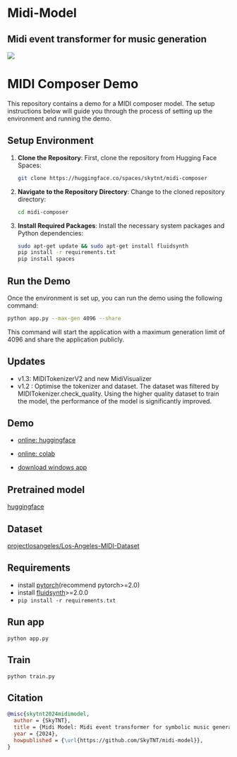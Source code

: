 # Midi-Model

## Midi event transformer for music generation

![](./banner.png)

# MIDI Composer Demo

This repository contains a demo for a MIDI composer model. The setup instructions below will guide you through the process of setting up the environment and running the demo.

## Setup Environment

1. **Clone the Repository**:
   First, clone the repository from Hugging Face Spaces:

   ```bash
   git clone https://huggingface.co/spaces/skytnt/midi-composer
   ```

2. **Navigate to the Repository Directory**:
   Change to the cloned repository directory:

   ```bash
   cd midi-composer
   ```

3. **Install Required Packages**:
   Install the necessary system packages and Python dependencies:

   ```bash
   sudo apt-get update && sudo apt-get install fluidsynth
   pip install -r requirements.txt
   pip install spaces
   ```

## Run the Demo

Once the environment is set up, you can run the demo using the following command:

```bash
python app.py --max-gen 4096 --share
```

This command will start the application with a maximum generation limit of 4096 and share the application publicly.



## Updates
- v1.3: MIDITokenizerV2 and new MidiVisualizer
- v1.2 : Optimise the tokenizer and dataset. The dataset was filtered by MIDITokenizer.check_quality. Using the higher quality dataset to train the model, the performance of the model is significantly improved.

## Demo

- [online: huggingface](https://huggingface.co/spaces/skytnt/midi-composer)

- [online: colab](https://colab.research.google.com/github/SkyTNT/midi-model/blob/main/demo.ipynb)

- [download windows app](https://github.com/SkyTNT/midi-model/releases)

## Pretrained model

[huggingface](https://huggingface.co/skytnt/midi-model-tv2o-medium)

## Dataset

[projectlosangeles/Los-Angeles-MIDI-Dataset](https://huggingface.co/datasets/projectlosangeles/Los-Angeles-MIDI-Dataset)

## Requirements

- install [pytorch](https://pytorch.org/)(recommend pytorch>=2.0)
- install [fluidsynth](https://www.fluidsynth.org/)>=2.0.0
- `pip install -r requirements.txt`

## Run app

`python app.py`

## Train 

`python train.py`
 
## Citation

```bibtex
@misc{skytnt2024midimodel,
  author = {SkyTNT},
  title = {Midi Model: Midi event transformer for symbolic music generation},
  year = {2024},
  howpublished = {\url{https://github.com/SkyTNT/midi-model}},
}
